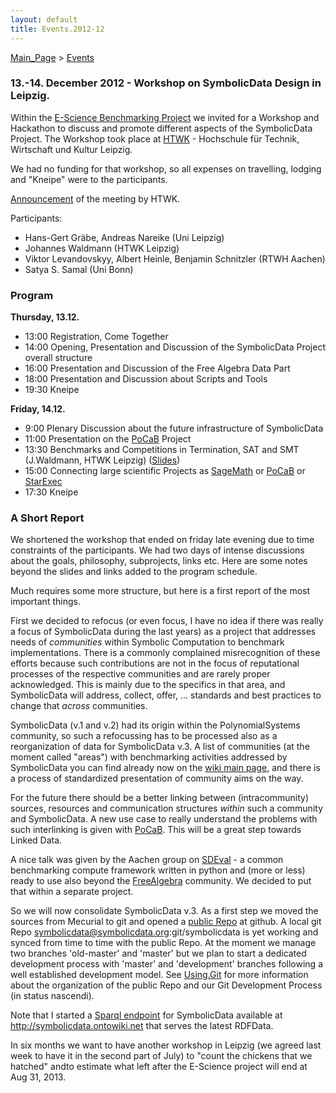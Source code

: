```yaml
---
layout: default
title: Events.2012-12
---
```


[Main\_Page](Main_Page "wikilink") \> [Events](Events "wikilink")

### 13.-14. December 2012 - Workshop on SymbolicData Design in Leipzig.

Within the [E-Science Benchmarking Project](Projects.EScience "wikilink") we invited for a Workshop and Hackathon to discuss and promote different aspects of the SymbolicData Project. The Workshop took place at [HTWK](http://www.htwk-leipzig.de) - Hochschule für Technik, Wirtschaft und Kultur Leipzig.

We had no funding for that workshop, so all expenses on travelling, lodging and "Kneipe" were to the participants.

[Announcement](http://portal.imn.htwk-leipzig.de/events/workshop-on-symbolicdata-design) of the meeting by HTWK.

Participants:

-   Hans-Gert Gräbe, Andreas Nareike (Uni Leipzig)
-   Johannes Waldmann (HTWK Leipzig)
-   Viktor Levandovskyy, Albert Heinle, Benjamin Schnitzler (RTWH Aachen)
-   Satya S. Samal (Uni Bonn)

### Program

**Thursday, 13.12.**

-   13:00 Registration, Come Together
-   14:00 Opening, Presentation and Discussion of the SymbolicData Project overall structure
-   16:00 Presentation and Discussion of the Free Algebra Data Part
-   18:00 Presentation and Discussion about Scripts and Tools
-   19:30 Kneipe

**Friday, 14.12.**

-   9:00 Plenary Discussion about the future infrastructure of SymbolicData
-   11:00 Presentation on the [PoCaB](http://pocab.cg.cs.uni-bonn.de) Project
-   13:30 Benchmarks and Competitions in Termination, SAT and SMT (J.Waldmann, HTWK Leipzig) ([Slides](http://www.imn.htwk-leipzig.de/~waldmann/talk/12/sym/main.pdf))
-   15:00 Connecting large scientific Projects as [SageMath](http://www.sagemath.org/) or [PoCaB](http://pocab.cg.cs.uni-bonn.de) or [StarExec](http://www.starexec.org/starexec/public/about.jsp)
-   17:30 Kneipe

### A Short Report

We shortened the workshop that ended on friday late evening due to time constraints of the participants. We had two days of intense discussions about the goals, philosophy, subprojects, links etc. Here are some notes beyond the slides and links added to the program schedule.

Much requires some more structure, but here is a first report of the most important things.

First we decided to refocus (or even focus, I have no idea if there was really a focus of SymbolicData during the last years) as a project that addresses needs of *communities* within Symbolic Computation to benchmark implementations. There is a commonly complained misrecognition of these efforts because such contributions are not in the focus of reputational processes of the respective communities and are rarely proper acknowledged. This is mainly due to the specifics in that area, and SymbolicData will address, collect, offer, ... standards and best practices to change that *across* communities.

SymbolicData (v.1 and v.2) had its origin within the PolynomialSystems community, so such a refocussing has to be processed also as a reorganization of data for SymbolicData v.3. A list of communities (at the moment called "areas") with benchmarking activities addressed by SymbolicData you can find already now on the [wiki main page](Main_Page "wikilink"), and there is a process of standardized presentation of community aims on the way.

For the future there should be a better linking between (intracommunity) sources, resources and communication structures *within* such a community and SymbolicData. A new use case to really understand the problems with such interlinking is given with [PoCaB](http://pocab.cg.cs.uni-bonn.de). This will be a great step towards Linked Data.

A nice talk was given by the Aachen group on [SDEval](SDEval "wikilink") - a common benchmarking compute framework written in python and (more or less) ready to use also beyond the [FreeAlgebra](FreeAlgebra "wikilink") community. We decided to put that within a separate project.

So we will now consolidate SymbolicData v.3. As a first step we moved the sources from Mecurial to git and opened a [public Repo](https://github.com/symbolicdata) at github. A local git Repo symbolicdata@symbolicdata.org:git/symbolicdata is yet working and synced from time to time with the public Repo. At the moment we manage two branches 'old-master' and 'master' but we plan to start a dedicated development process with 'master' and 'development' branches following a well established development model. See [Using.Git](Using.Git "wikilink") for more information about the organization of the public Repo and our Git Development Process (in status nascendi).

Note that I started a [Sparql endpoint](http://en.wikipedia.org/wiki/SPARQL) for SymbolicData available at <http://symbolicdata.ontowiki.net> that serves the latest RDFData.

In six months we want to have another workshop in Leipzig (we agreed last week to have it in the second part of July) to "count the chickens that we hatched" andto estimate what left after the E-Science project will end at Aug 31, 2013.
